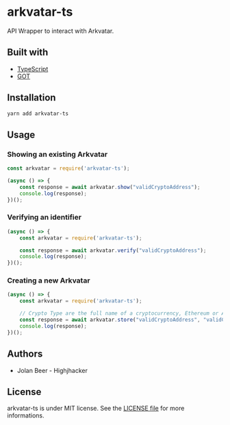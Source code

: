 # arkvatar-ts

API Wrapper to interact with Arkvatar.

## Built with

- [TypeScript](https://www.typescriptlang.org/)
- [GOT](https://github.com/sindresorhus/got)

## Installation

```bash
yarn add arkvatar-ts
```

## Usage

### Showing an existing Arkvatar

```typescript
const arkvatar = require('arkvatar-ts');

(async () => {
    const response = await arkvatar.show("validCryptoAddress");
    console.log(response);
})();
```

### Verifying an identifier

```typescript
(async () => {
    const arkvatar = require('arkvatar-ts');

    const response = await arkvatar.verify("validCryptoAddress");
    console.log(response);
})();
```

### Creating a new Arkvatar

```typescript
(async () => {
    const arkvatar = require('arkvatar-ts');

    // Crypto Type are the full name of a cryptocurrency, Ethereum or Ark for example.
    const response = await arkvatar.store("validCryptoAddress", "validCryptoType");
    console.log(response);
})();
```

## Authors

- Jolan Beer - Highjhacker

## License

arkvatar-ts is under MIT license. See the [LICENSE file](https://github.com/thegoldenhorde/arkvatar-ts/blob/master/LICENSE) for more informations.

